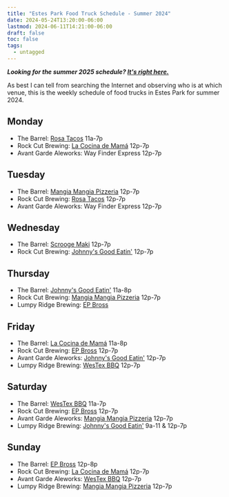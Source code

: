 ```yaml
---
title: "Estes Park Food Truck Schedule - Summer 2024"
date: 2024-05-24T13:20:00-06:00
lastmod: 2024-06-11T14:21:00-06:00
draft: false
toc: false
tags:
  - untagged
---
```

***Looking for the summer 2025 schedule? [It's right here.](/posts/2025/05/estes-park-food-truck-schedule-summer-2025/)***

As best I can tell from searching the Internet and observing who is at which venue,
this is the weekly schedule of food trucks in Estes Park for summer 2024.

## Monday

* The Barrel: [Rosa Tacos](https://www.facebook.com/rosastacosep/) 11a-7p
* Rock Cut Brewing: [La Cocina de Mamá](https://www.facebook.com/people/La-Cocina-de-Mam%C3%A1-Food-Truck/100057652381145/) 12p-7p
* Avant Garde Aleworks: Way Finder Express 12p-7p

## Tuesday

* The Barrel: [Mangia Mangia Pizzeria](https://www.mangiamangiapizzeria.com/) 12p-7p
* Rock Cut Brewing: [Rosa Tacos](https://www.facebook.com/rosastacosep/) 12p-7p
* Avant Garde Aleworks: Way Finder Express 12p-7p

## Wednesday 

* The Barrel: [Scrooge Maki](https://scroogemaki.com/) 12p-7p
* Rock Cut Brewing: [Johnny's Good Eatin'](https://www.johnnysgoodeatin.com/) 12p-7p

## Thursday

* The Barrel: [Johnny's Good Eatin'](https://www.johnnysgoodeatin.com/) 11a-8p
* Rock Cut Brewing: [Mangia Mangia Pizzeria](https://www.mangiamangiapizzeria.com/) 12p-7p
* Lumpy Ridge Brewing: [EP Bross](https://www.facebook.com/people/EPBrossFt/100067158705880/)

## Friday

* The Barrel: [La Cocina de Mamá](https://www.facebook.com/people/La-Cocina-de-Mam%C3%A1-Food-Truck/100057652381145/) 11a-8p
* Rock Cut Brewing: [EP Bross](https://www.facebook.com/people/EPBrossFt/100067158705880/) 12p-7p
* Avant Garde Aleworks: [Johnny's Good Eatin'](https://www.johnnysgoodeatin.com/) 12p-7p
* Lumpy Ridge Brewing: [WesTex BBQ](https://www.westexbbq.net/) 12p-7p

## Saturday

* The Barrel: [WesTex BBQ](https://www.westexbbq.net/) 11a-7p
* Rock Cut Brewing: [EP Bross](https://www.facebook.com/people/EPBrossFt/100067158705880/) 12p-7p
* Avant Garde Aleworks: [Mangia Mangia Pizzeria](https://www.mangiamangiapizzeria.com/) 12p-7p
* Lumpy Ridge Brewing: [Johnny's Good Eatin'](https://www.johnnysgoodeatin.com/) 9a-11 & 12p-7p

## Sunday

* The Barrel: [EP Bross](https://www.facebook.com/people/EPBrossFt/100067158705880/) 12p-8p
* Rock Cut Brewing: [La Cocina de Mamá](https://www.facebook.com/people/La-Cocina-de-Mam%C3%A1-Food-Truck/100057652381145/) 12p-7p
* Avant Garde Aleworks: [WesTex BBQ](https://www.westexbbq.net/) 12p-7p
* Lumpy Ridge Brewing: [Mangia Mangia Pizzeria](https://www.mangiamangiapizzeria.com/) 12p-7p
